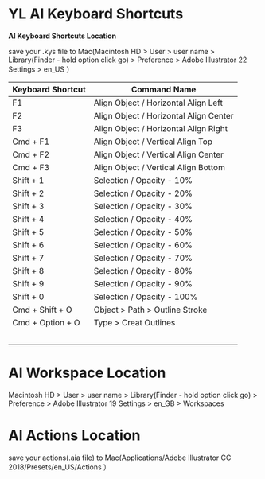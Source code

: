 # YL AI Keyboard Shortcuts

**AI Keyboard Shortcuts Location**

save your .kys file to Mac(Macintosh HD > User > user name > Library(Finder - hold option click go) > Preference > Adobe Illustrator 22 Settings > en_US ）



| Keyboard Shortcut | Command Name                           |
| ----------------- | -------------------------------------- |
| F1                | Align Object / Horizontal Align Left   |
| F2                | Align Object / Horizontal Align Center |
| F3                | Align Object / Horizontal Align Right  |
| Cmd + F1          | Align Object / Vertical Align Top      |
| Cmd + F2          | Align Object / Vertical Align Center   |
| Cmd + F3          | Align Object / Vertical Align Bottom   |
| Shift + 1         | Selection / Opacity - 10%              |
| Shift + 2         | Selection / Opacity - 20%              |
| Shift + 3         | Selection / Opacity - 30%              |
| Shift + 4         | Selection / Opacity - 40%              |
| Shift + 5         | Selection / Opacity - 50%              |
| Shift + 6         | Selection / Opacity - 60%              |
| Shift + 7         | Selection / Opacity - 70%              |
| Shift + 8         | Selection / Opacity - 80%              |
| Shift + 9         | Selection / Opacity - 90%              |
| Shift + 0         | Selection / Opacity - 100%             |
| Cmd + Shift + O   | Object > Path > Outline Stroke         |
| Cmd + Option + O  | Type > Creat Outlines                  |
|                   |                                        |
|                   |                                        |
|                   |                                        |
|                   |                                        |
|                   |                                        |





# AI Workspace Location

Macintosh HD > User > user name > Library(Finder - hold option click go) > Preference > Adobe Illustrator 19 Settings > en_GB > Workspaces



# AI Actions Location

save your actions(.aia file) to Mac(Applications/Adobe Illustrator CC 2018/Presets/en_US/Actions ）


